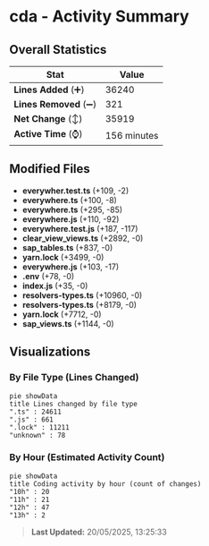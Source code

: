 # cda - Activity Summary 

## Overall Statistics

| Stat                   | Value                                                             |
| ---------------------- | ----------------------------------------------------------------- |
| **Lines Added** (➕)   | 36240                                          |
| **Lines Removed** (➖) | 321                                        |
| **Net Change** (↕)    | 35919                |
| **Active Time** (⌚)   | 156 minutes |


## Modified Files
- **everywher.test.ts** (+109, -2)
- **everywhere.ts** (+100, -8)
- **everywhere.ts** (+295, -85)
- **everywhere.js** (+110, -92)
- **everywhere.test.js** (+187, -117)
- **clear_view_views.ts** (+2892, -0)
- **sap_tables.ts** (+837, -0)
- **yarn.lock** (+3499, -0)
- **everywhere.js** (+103, -17)
- **.env** (+78, -0)
- **index.js** (+35, -0)
- **resolvers-types.ts** (+10960, -0)
- **resolvers-types.ts** (+8179, -0)
- **yarn.lock** (+7712, -0)
- **sap_views.ts** (+1144, -0)

## Visualizations

### By File Type (Lines Changed)

```mermaid
pie showData
title Lines changed by file type
".ts" : 24611
".js" : 661
".lock" : 11211
"unknown" : 78
```

### By Hour (Estimated Activity Count)

```mermaid
pie showData
title Coding activity by hour (count of changes)
"10h" : 20
"11h" : 21
"12h" : 47
"13h" : 2
```


> **Last Updated:** 20/05/2025, 13:25:33